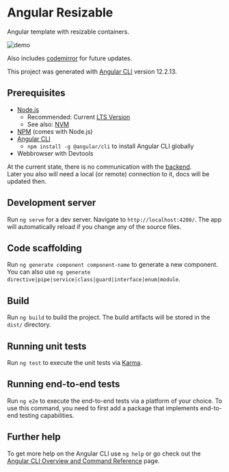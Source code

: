 # Angular Resizable

Angular template with resizable containers.

![demo](demo.gif)

Also includes [codemirror](https://codemirror.net/) for future updates.

This project was generated with [Angular CLI](https://github.com/angular/angular-cli) version 12.2.13.

## Prerequisites

* [Node.js](https://nodejs.org/en/)
  * Recommended: Current [LTS Version](https://nodejs.org/en/download/)
  * See also: [NVM](https://github.com/nvm-sh/nvm)
* [NPM](https://www.npmjs.com/) (comes with Node.js)
* [Angular CLI](https://angular.io/cli)
  * `npm install -g @angular/cli` to install Angular CLI globally
* Webbrowser with Devtools

At the current state, there is no communication with the [backend](https://mode.fh-joanneum.at/cola/editor/cola-api-service).  
Later you also will need a local (or remote) connection to it, docs will be updated then.

## Development server

Run `ng serve` for a dev server. Navigate to `http://localhost:4200/`. The app will automatically reload if you change any of the source files.

## Code scaffolding

Run `ng generate component component-name` to generate a new component. You can also use `ng generate directive|pipe|service|class|guard|interface|enum|module`.

## Build

Run `ng build` to build the project. The build artifacts will be stored in the `dist/` directory.

## Running unit tests

Run `ng test` to execute the unit tests via [Karma](https://karma-runner.github.io).

## Running end-to-end tests

Run `ng e2e` to execute the end-to-end tests via a platform of your choice. To use this command, you need to first add a package that implements end-to-end testing capabilities.

## Further help

To get more help on the Angular CLI use `ng help` or go check out the [Angular CLI Overview and Command Reference](https://angular.io/cli) page.
